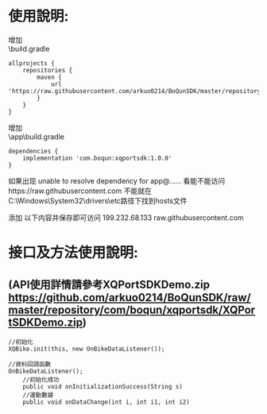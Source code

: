 # 使用說明:  
增加  
\build.gradle  


    allprojects {
    	repositories {
    		maven {
    			url 'https://raw.githubusercontent.com/arkuo0214/BoQunSDK/master/repository'
    		}
    	}
    }
    

增加  
\app\build.gradle  


    dependencies {
    	implementation 'com.boqun:xqportsdk:1.0.0'
    }
    
如果出现 unable to resolve dependency for app@...... 看能不能访问https://raw.githubusercontent.com 不能就在C:\Windows\System32\drivers\etc路径下找到hosts文件  

添加 以下内容并保存即可访问 199.232.68.133 raw.githubusercontent.com  
  
  
# 接口及方法使用說明:  
## **(API使用詳情請參考XQPortSDKDemo.zip https://github.com/arkuo0214/BoQunSDK/raw/master/repository/com/boqun/xqportsdk/XQPortSDKDemo.zip)**
    //初始化
    XQBike.init(this, new OnBikeDataListener());
    
    //資料回調函數
    OnBikeDataListener();
    	//初始化成功
    	public void onInitializationSuccess(String s)
    	//運動數據
    	public void onDataChange(int i, int i1, int i2)
        
